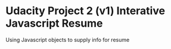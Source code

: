 Udacity Project 2 (v1) 
Interative Javascript Resume
========
Using Javascript objects to supply info for resume
